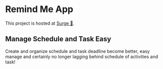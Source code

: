 # Remind Me App

This project is hosted at [Surge 🔗](https://talha-remind-me.surge.sh).

## Manage Schedule and Task Easy

Create and organize schedule and task deadline become better, easy manage and certainly no longer lagging behind schedule of activities and task!